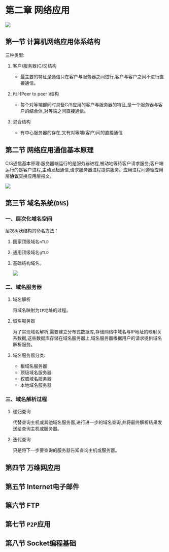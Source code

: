 # 第二章 网络应用

![](F:\自考\计算机网络原理\img\2020-05-23_202751.jpg)

## 第一节 计算机网络应用体系结构

 三种类型:

1. 客户/服务器(C/S)结构
   - 最主要的特征是通信只在客户与服务器之间进行,客户与客户之间不进行直接通信。

2. `P2P`(Peer to peer )结构
   - 每个对等端都同时具备C/S应用的客户与服务器的特征,是一个服务器与客户的结合体,对等端之间直接通信。

3. 混合结构
   - 有中心服务器的存在,又有对等端(客户)间的直接通信

## 第二节 网络应用通信基本原理

 C/S通信基本原理:服务器端运行的是服务器进程,被动地等待客户请求服务;客户端运行的是客户进程,主动发起通信,请求服务器进程提供服务。应用进程间遵循应用层**协议**交换应用层报文。

![](F:\自考\计算机网络原理\img\2020-06-03_222828.jpg)

## 第三节 域名系统(`DNS`)

### 一、层次化域名空间

 层次树状结构的命名方法：

1. 国家顶级域名`nTLD`

2. 通用顶级域名`gTLD`

3. 基础结构域名。

   ![](F:\自考\计算机网络原理\img\2020-06-03_223942.jpg)

### 二、域名服务器

1. 域名解析

   将域名映射为`IP`地址的过程。

2. 域名服务器

   为了实现域名解析,需要建立分布式数据库,存储网络中域名与IP地址的映射关系数据,这些数据库存储在域名服务器上,域名服务器根据用户的请求提供域名解析服务。

3. 域名服务器分类:
   - 根域名服务器
   - 顶级域名服务器
   - 权威域名服务器
   - 本地域名服务器

###  三、域名解析过程

1. 递归查询

   代替查询主机或其他域名服务器,进行进一步的域名查询,并将最终解析结果发送给查询主机或服务器。

2. 迭代查询

   只是将下一步要查询的服务器告知查询主机或服务器。

## 第四节 万维网应用

## 第五节 Internet电子邮件

## 第六节 FTP

## 第七节 `P2P`应用

## 第八节 Socket编程基础